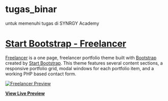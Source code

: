 # tugas_binar
untuk memenuhi tugas di SYNRGY Academy


# [Start Bootstrap - Freelancer](https://startbootstrap.com/theme/freelancer/)

[Freelancer](https://startbootstrap.com/theme/freelancer/) is a one page, freelancer portfolio theme built with [Bootstrap](https://getbootstrap.com/) created by [Start Bootstrap](https://startbootstrap.com/). This theme features several content sections, a responsive portfolio grid, modal windows for each portfolio item, and a working PHP based contact form.


[![Freelancer Preview](https://assets.startbootstrap.com/img/screenshots/themes/freelancer.png)](file:///home/andi/Downloads/bootstrap-andi/freelancer/index.html)

**[View Live Preview](https://startbootstrap.github.io/startbootstrap-freelancer/)**
